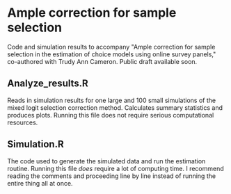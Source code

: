 # Ample correction for sample selection
Code and simulation results to accompany "Ample correction for sample selection in the estimation of choice models using online survey panels," co-authored with Trudy Ann Cameron. Public draft available soon.

## Analyze_results.R
Reads in simulation results for one large and 100 small simulations of the mixed logit selection correction method. Calculates summary statistics and produces plots. Running this file does not require serious computational resources.

## Simulation.R
The code used to generate the simulated data and run the estimation routine. Running this file *does* require a lot of computing time. I recommend reading the comments and proceeding line by line instead of running the entire thing all at once. 


